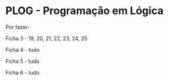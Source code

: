 # PLOG - Programação em Lógica

Por fazer:

Ficha 3 - 19, 20, 21, 22, 23, 24, 25

Ficha 4 - tudo 

Ficha 5 - tudo

Ficha 6 - tudo 


